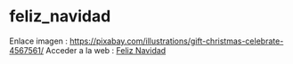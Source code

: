 # feliz_navidad

Enlace imagen : https://pixabay.com/illustrations/gift-christmas-celebrate-4567561/
Acceder a la web : <a href="https://tripleyei.github.io/feliz_navidad/"> Feliz Navidad</a>
